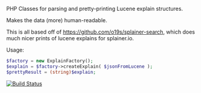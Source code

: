 PHP Classes for parsing and pretty-printing Lucene explain structures.

Makes the data (more) human-readable.

This is all based off of https://github.com/o19s/splainer-search, which does
much nicer prints of lucene explains for splainer.io.

Usage:

```php
$factory = new ExplainFactory();
$explain = $factory->createExplain( $jsonFromLucene );
$prettyResult = (string)$explain;
```

[![Build Status](https://travis-ci.org/wikimedia/wikimedia-lucene-explain-parser.svg?branch=master)](https://travis-ci.org/wikimedia/wikimedia-lucene-explain-parser)


